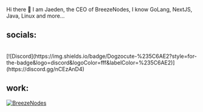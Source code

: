 Hi there 👋 
I am Jaeden, the CEO of BreezeNodes, I know GoLang, NextJS, Java, Linux and more...

## socials:
<br>
[![Discord](https://img.shields.io/badge/Dogzocute-%235C6AE2?style=for-the-badge&logo=discord&logoColor=fff&labelColor=%235C6AE2)](https://discord.gg/nCEzAnD4)

## work:
[![BreezeNodes](https://img.shields.io/badge/BreezeNodes-black?style=for-the-badge&logo=discord&logoColor=fff&labelColor=%230e0e9d&color=%230e0e9d)](https://breezenodes.com)
